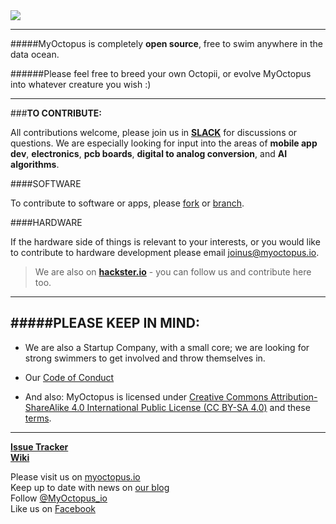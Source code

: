<img src="http://4.bp.blogspot.com/-7fqLH4KRemk/VaDQPEalsoI/AAAAAAAAAIw/6yRAhHkeEkw/s1600/myOctupus002-08logoonly.png">
 
---

#####MyOctopus is completely **open source**, free to swim anywhere in the data ocean.  
  
######Please feel free to breed your own Octopii, or evolve MyOctopus into whatever creature you wish  :)
  
  ---  
  
###**TO CONTRIBUTE:**  
  
All contributions welcome, please join us in **[SLACK](https://myoctopus.slack.com)** for discussions or questions.  We are especially looking for input into the areas of **mobile app dev**, **electronics**, **pcb boards**, **digital to analog conversion**, and **AI algorithms**.  
  
####SOFTWARE  
    
To contribute to software or apps, please [fork](https://guides.github.com/activities/forking/) or [branch](https://guides.github.com/introduction/flow/).
  
####HARDWARE  

If the hardware side of things is relevant to your interests, or you would like to contribute to hardware development please email joinus@myoctopus.io.  

>We are also on **[hackster.io](https://www.hackster.io/myoctopus1)** - you can follow us and contribute here too.
  
---  
#####PLEASE KEEP IN MIND:
---

-  We are also a Startup Company, with a small core; we are  looking for strong swimmers to get involved and throw themselves in.  
  
-  Our [Code of Conduct](http://todogroup.org/opencodeofconduct/#MyOctopus/info@myoctopus.io)  
  
  
-  And also: MyOctopus is licensed under [Creative Commons Attribution-ShareAlike 4.0 International Public License (CC BY-SA 4.0)](http://creativecommons.org/licenses/by-sa/4.0/legalcode) and these [terms](https://github.com/wawrow/myoctopus/blob/master/hostsoft/LICENSE).  
  
---  

 
**[Issue Tracker](https://github.com/wawrow/myoctopus/issues)**  
**[Wiki](https://github.com/wawrow/myoctopus/wiki)**   
  
Please visit us on [myoctopus.io](http://www.myoctopus.io)  
Keep up to date with news on [our blog](http://blog.myoctopus.io/)  
Follow [@MyOctopus_io](https://twitter.com/MyOctopus_io)  
Like us on [Facebook](https://www.facebook.com/pages/MyOctopus/1137569442926148?sk=timeline)
